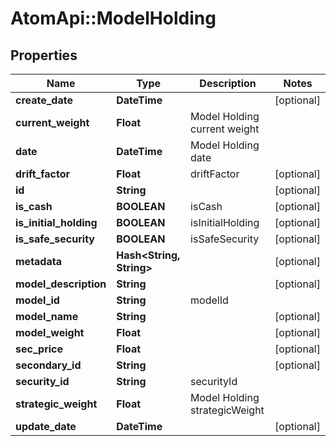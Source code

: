 # AtomApi::ModelHolding

## Properties
Name | Type | Description | Notes
------------ | ------------- | ------------- | -------------
**create_date** | **DateTime** |  | [optional] 
**current_weight** | **Float** | Model Holding current weight | 
**date** | **DateTime** | Model Holding date | 
**drift_factor** | **Float** | driftFactor | [optional] 
**id** | **String** |  | [optional] 
**is_cash** | **BOOLEAN** | isCash | [optional] 
**is_initial_holding** | **BOOLEAN** | isInitialHolding | [optional] 
**is_safe_security** | **BOOLEAN** | isSafeSecurity | [optional] 
**metadata** | **Hash&lt;String, String&gt;** |  | [optional] 
**model_description** | **String** |  | [optional] 
**model_id** | **String** | modelId | 
**model_name** | **String** |  | [optional] 
**model_weight** | **Float** |  | [optional] 
**sec_price** | **Float** |  | [optional] 
**secondary_id** | **String** |  | [optional] 
**security_id** | **String** | securityId | 
**strategic_weight** | **Float** | Model Holding strategicWeight | 
**update_date** | **DateTime** |  | [optional] 


